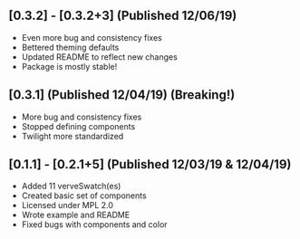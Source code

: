 ## [0.3.2] - [0.3.2+3] (Published 12/06/19)
* Even more bug and consistency fixes
* Bettered theming defaults
* Updated README to reflect new changes
* Package is mostly stable!

## [0.3.1] (Published 12/04/19) (Breaking!)
* More bug and consistency fixes
* Stopped defining components
* Twilight more standardized

## [0.1.1] - [0.2.1+5] (Published 12/03/19 & 12/04/19)
* Added 11 verveSwatch(es)
* Created basic set of components
* Licensed under MPL 2.0
* Wrote example and README
* Fixed bugs with components and color